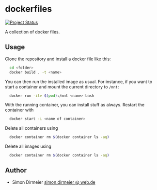 # dockerfiles

[![Project Status](http://www.repostatus.org/badges/latest/concept.svg)](http://www.repostatus.org/#concept)

A collection of docker files.

## Usage

 Clone the repository and install a docker file like this:

```bash
  cd <folder>
  docker build . -t <name>
```

You can then run the installed image as usual. For instance, if you want to start a container and mount the current directory to `/mnt`:

```bash
  docker run -itv $(pwd):/mnt <name> bash
```

With the running container, you can install stuff as always. Restart the container with

```bash
  docker start -i <name of container>
```

Delete all containers using

```bash
  docker container rm $(docker container ls -aq)
```

Delete all images using

```bash
  docker container rm $(docker container ls -aq)
```

## Author

* Simon Dirmeier <a href="mailto:simon.dirmeier @ web.de">simon.dirmeier @ web.de</a>
